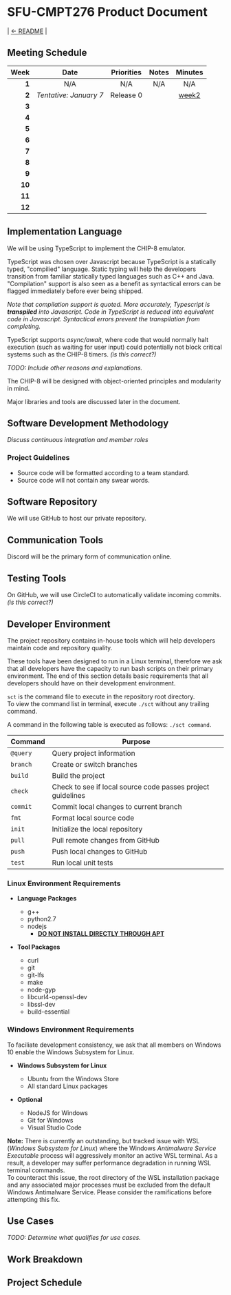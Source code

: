 # SFU-CMPT276 Product Document

| [<- README](../../README.md) |

## Meeting Schedule

|Week|Date|Priorities|Notes|Minutes|
|---:|:---:|:---:|:---:|:---:|
|**1**|N/A|N/A|N/A|N/A|
|**2**|*Tentative: January 7*|Release 0| |[week2](meeting-minutes/week2.md)|
|**3**| | | | |
|**4**| | | | |
|**5**| | | | |
|**6**| | | | |
|**7**| | | | |
|**8**| | | | |
|**9**| | | | |
|**10**| | | | |
|**11**| | | | |
|**12**| | | | |

## Implementation Language

We will be using TypeScript to implement the CHIP-8 emulator.  

TypeScript was chosen over Javascript because TypeScript is a statically typed, "compilied" language. Static typing will help the developers transition from familiar statically typed languages such as C++ and Java. "Compilation" support is also seen as a benefit as syntactical errors can be flagged immediately before ever being shipped.  

*Note that compilation support is quoted. More accurately, Typescript is **transpiled** into Javascript. Code in TypeScript is reduced into equivalent code in Javascript. Syntactical errors prevent the transpilation from completing.*

TypeScript supports *async/await*, where code that would normally halt execution (such as waiting for user input) could potentially not block critical systems such as the CHIP-8 timers. *(is this correct?)*

*TODO: Include other reasons and explanations.*

The CHIP-8 will be designed with object-oriented principles and modularity in mind.

Major libraries and tools are discussed later in the document.

## Software Development Methodology

*Discuss continuous integration and member roles*

### Project Guidelines

- Source code will be formatted according to a team standard. 
- Source code will not contain any swear words.

## Software Repository

We will use GitHub to host our private repository.

## Communication Tools

Discord will be the primary form of communication online.

## Testing Tools

On GitHub, we will use CircleCI to automatically validate incoming commits.
*(is this correct?)*



## Developer Environment

The project repository contains in-house tools which will help developers maintain code and repository quality.  

These tools have been designed to run in a Linux terminal, therefore we ask that all developers have the capacity to run bash scripts on their primary environment. The end of this section details basic requirements that all developers should have on their development environment.

`sct` is the command file to execute in the repository root directory.  
To view the command list in terminal, execute `./sct` without any trailing command.  

A command in the following table is executed as follows: `./sct command`.  


<!--- I changed the purpose text for some commands to explicitly indicate that the  
commands work on the local repository --->

|Command|Purpose|
|-------|-------|
|`@query`|Query project information|
|`branch`|Create or switch branches|
|`build`|Build the project|
|`check`|Check to see if local source code passes project guidelines|
|`commit`|Commit local changes to current branch|
|`fmt`  |Format local source code|
|`init` |Initialize the local repository|
|`pull` |Pull remote changes from GitHub|
|`push` |Push local changes to GitHub|
|`test` |Run local unit tests|

### Linux Environment Requirements

- **Language Packages**
  - g++
  - python2.7
  - nodejs
    - [**DO NOT INSTALL DIRECTLY THROUGH APT**](https://github.com/nodesource/distributions/blob/master/README.md#deb)
  
- **Tool Packages**
  - curl
  - git
  - git-lfs
  - make
  - node-gyp
  - libcurl4-openssl-dev
  - libssl-dev
  - build-essential

### Windows Environment Requirements

To faciliate development consistency, we ask that all members on Windows 10 enable the Windows Subsystem for Linux.

- **Windows Subsystem for Linux**
  - Ubuntu from the Windows Store
  - All standard Linux packages

- **Optional**
  - NodeJS for Windows
  - Git for Windows
  - Visual Studio Code

**Note:** There is currently an outstanding, but tracked issue with WSL (*Windows Subsystem for Linux*) where the Windows *Antimalware Service Executable* process will aggressively monitor an active WSL terminal. As a result, a developer may suffer performance degradation in running WSL terminal commands.  
To counteract this issue, the root directory of the WSL installation package and any associated major processes must be excluded from the default Windows Antimalware Service. Please consider the ramifications before attempting this fix.  

## Use Cases

*TODO: Determine what qualifies for use cases.*

## Work Breakdown

## Project Schedule 